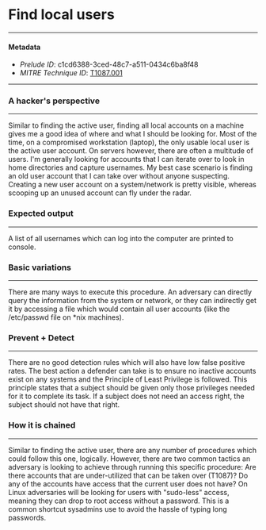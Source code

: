 
# Find local users

---

#### Metadata

- *Prelude ID*: c1cd6388-3ced-48c7-a511-0434c6ba8f48
- *MITRE Technique ID*: [T1087.001](https://attack.mitre.org/techniques/T1087/001/)

---

### A hacker's perspective

---

Similar to finding the active user, finding all local accounts on a machine gives me a good idea of where and what I should be looking for. Most of the time, on a compromised workstation (laptop), the only usable local user is the active user account. On servers however, there are often a multitude of users. I'm generally looking for accounts that I can iterate over to look in home directories and capture usernames. My best case scenario is finding an old user account that I can take over without anyone suspecting. Creating a new user account on a system/network is pretty visible, whereas scooping up an unused account can fly under the radar. 

### Expected output

---

A list of all usernames which can log into the computer are printed to console. 

### Basic variations

---

There are many ways to execute this procedure. An adversary can directly query the information from the system or network, or they can indirectly get it by accessing a file which would contain all user accounts (like the /etc/passwd file on *nix machines). 

### Prevent + Detect

---

There are no good detection rules which will also have low false positive rates. The best action a defender can take is to ensure no inactive accounts exist on any systems and the Principle of Least Privilege is followed. This principle states that a subject should be given only those privileges needed for it to complete its task. If a subject does not need an access right, the subject should not have that right. 

### How it is chained

---

Similar to finding the active user, there are any number of procedures which could follow this one, logically. However, there are two common tactics an adversary is looking to achieve through running this specific procedure: Are there accounts that are under-utilized that can be taken over (T1087)? Do any of the accounts have access that the current user does not have? On Linux adversaries will be looking for users with "sudo-less" access, meaning they can drop to root access without a password. This is a common shortcut sysadmins use to avoid the hassle of typing long passwords. 
